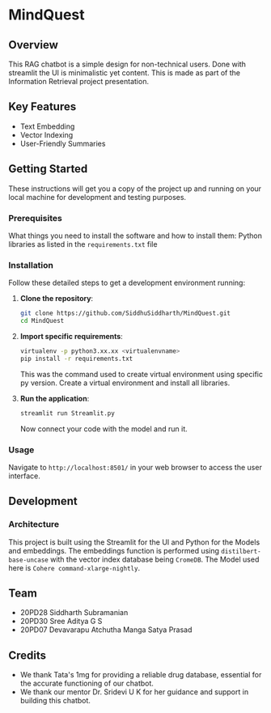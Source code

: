 # MindQuest

## Overview

This RAG chatbot is a simple design for non-technical users. Done with streamlit the UI is minimalistic yet content. This is made as part of the Information Retrieval project presentation.

## Key Features

- Text Embedding
- Vector Indexing
- User-Friendly Summaries

## Getting Started

These instructions will get you a copy of the project up and running on your local machine for development and testing purposes.

### Prerequisites

What things you need to install the software and how to install them:
Python libraries as listed in the `requirements.txt` file

### Installation

Follow these detailed steps to get a development environment running:

1. **Clone the repository**:

   ```bash
   git clone https://github.com/SiddhuSiddharth/MindQuest.git
   cd MindQuest
   ```

2. **Import specific requirements**:
  
   ```bash
   virtualenv -p python3.xx.xx <virtualenvname>
   pip install -r requirements.txt
   ```
   This was the command used to create virtual environment using specific py version. Create a virtual environment and install all libraries.
   
3. **Run the application**:
  
   ```bash
   streamlit run Streamlit.py
   ```
   Now connect your code with the model and run it. 

### Usage

Navigate to `http://localhost:8501/` in your web browser to access the user interface.

## Development

### Architecture

This project is built using the Streamlit for the UI and Python for the Models and embeddings. The embeddings function is performed using `distilbert-base-uncase` with the vector index database being `CromeDB`. The Model used here is `Cohere command-xlarge-nightly`.

## Team

- 20PD28 Siddharth Subramanian
- 20PD30 Sree Aditya G S
- 20PD07 Devavarapu Atchutha Manga Satya Prasad

## Credits

- We thank Tata's 1mg for providing a reliable drug database, essential for the accurate functioning of our chatbot.
- We thank our mentor Dr. Sridevi U K for her guidance and support in building this chatbot.
